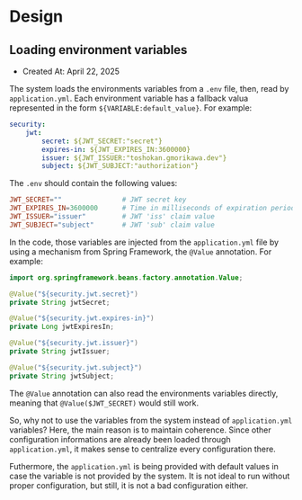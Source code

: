 # Design

## Loading environment variables

* Created At: April 22, 2025

The system loads the environments variables from a `.env` file, then, read by `application.yml`. Each environment variable has a fallback valua represented in the form `${VARIABLE:default_value}`. For example:

```yml
security:
    jwt:
        secret: ${JWT_SECRET:"secret"}
        expires-in: ${JWT_EXPIRES_IN:3600000}
        issuer: ${JWT_ISSUER:"toshokan.gmorikawa.dev"}
        subject: ${JWT_SUBJECT:"authorization"}
```

The `.env` should contain the following values:

```conf
JWT_SECRET=""               # JWT secret key
JWT_EXPIRES_IN=3600000      # Time in milliseconds of expiration period
JWT_ISSUER="issuer"         # JWT 'iss' claim value
JWT_SUBJECT="subject"       # JWT 'sub' claim value
```

In the code, those variables are injected from the `application.yml` file by using a mechanism from Spring Framework, the `@Value` annotation. For example:

```java
import org.springframework.beans.factory.annotation.Value;

@Value("${security.jwt.secret}")
private String jwtSecret;

@Value("${security.jwt.expires-in}")
private Long jwtExpiresIn;

@Value("${security.jwt.issuer}")
private String jwtIssuer;

@Value("${security.jwt.subject}")
private String jwtSubject;
```

The `@Value` annotation can also read the environments variables directly, meaning that `@Value($JWT_SECRET)` would still work.

So, why not to use the variables from the system instead of `application.yml` variables? Here, the main reason is to maintain coherence. Since other configuration informations are already been loaded through `application.yml`, it makes sense to centralize every configuration there.

Futhermore, the `application.yml` is being provided with default values in case the variable is not provided by the system. It is not ideal to run without proper configuration, but still, it is not a bad configuration either.
